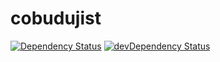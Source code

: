 # cobudujist

[![Dependency Status](https://david-dm.org/just-paja/cobudujist.svg)](https://david-dm.org/just-paja/cobudujist)
[![devDependency Status](https://david-dm.org/just-paja/cobudujist/dev-status.svg)](https://david-dm.org/just-paja/cobudujist#info=devDependencies)
